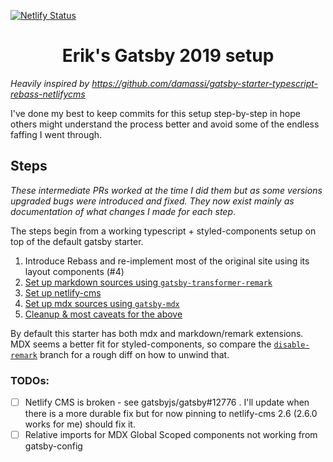 [![Netlify Status](https://api.netlify.com/api/v1/badges/09b68422-f4b0-4a28-8fe7-c6fdf05fae79/deploy-status)](https://app.netlify.com/sites/festive-villani-316b3c/deploys)

<h1 align="center">
  Erik's Gatsby 2019 setup
</h1>

_Heavily inspired by
https://github.com/damassi/gatsby-starter-typescript-rebass-netlifycms_

I've done my best to keep commits for this setup step-by-step in hope others
might understand the process better and avoid some of the endless faffing I went
through.

## Steps

_These intermediate PRs worked at the time I did them but as some versions
upgraded bugs were introduced and fixed. They now exist mainly as documentation
of what changes I made for each step_.

The steps begin from a working typescript + styled-components setup on top of
the default gatsby starter.

1. Introduce Rebass and re-implement most of the original site using its layout
   components (#4)
2. [Set up markdown sources using `gatsby-transformer-remark`](https://github.com/erikdstock/gatsby-starter-ts-mdx/pull/9)
3. [Set up netlify-cms](https://github.com/erikdstock/gatsby-starter-ts-mdx/pull/10)
4. [Set up mdx sources using `gatsby-mdx`](https://github.com/erikdstock/gatsby-starter-ts-mdx/pull/11)
5. [Cleanup & most caveats for the above](https://github.com/erikdstock/gatsby-starter-ts-mdx/pull/12)

By default this starter has both mdx and markdown/remark extensions. MDX seems a
better fit for styled-components, so compare the
[`disable-remark`](https://github.com/erikdstock/gatsby-ts-2019/compare/disable-remark?expand=1)
branch for a rough diff on how to unwind that.

### TODOs:

- [ ] Netlify CMS is broken - see gatsbyjs/gatsby#12776 . I'll update when there
      is a more durable fix but for now pinning to netlify-cms 2.6 (2.6.0 works
      for me) should fix it.
- [ ] Relative imports for MDX Global Scoped components not working from
      gatsby-config
